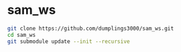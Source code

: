 # sam_ws
```bash
git clone https://github.com/dumplings3000/sam_ws.git
cd sam_ws
git submodule update --init --recursive
```
